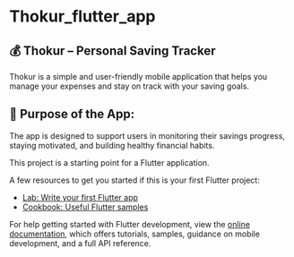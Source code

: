# Thokur_flutter_app



## 💰 Thokur – Personal Saving Tracker
Thokur is a simple and user-friendly mobile application that helps you manage your expenses and stay on track with your saving goals.

## 🎯 Purpose of the App:

The app is designed to support users in monitoring their savings progress, staying motivated, and building healthy financial habits.



This project is a starting point for a Flutter application.



A few resources to get you started if this is your first Flutter project:

- [Lab: Write your first Flutter app](https://docs.flutter.dev/get-started/codelab)
- [Cookbook: Useful Flutter samples](https://docs.flutter.dev/cookbook)
  

For help getting started with Flutter development, view the
[online documentation](https://docs.flutter.dev/), which offers tutorials,
samples, guidance on mobile development, and a full API reference.
